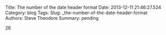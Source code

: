 Title: The number of the date header format
Date: 2013-12-11 21:46:27.524
Category: blog
Tags: 
Slug: _the-number-of-the-date-header-format
Authors: Steve Theodore
Summary: pending

26

